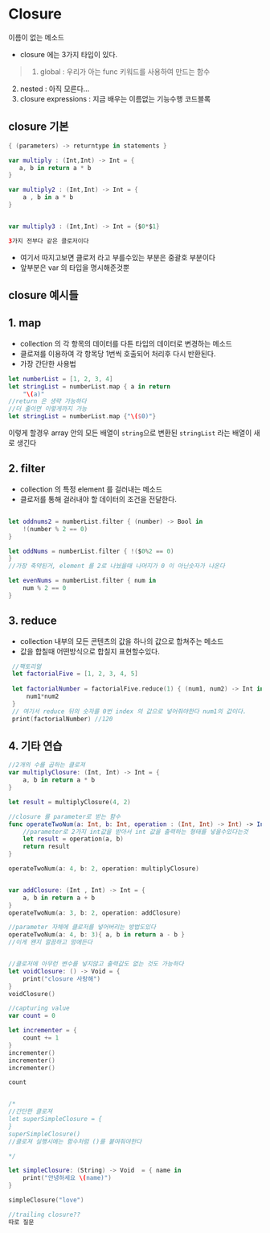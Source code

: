 # Closure

이름이 없는 메소드

* closure 에는 3가지 타입이 있다.

> 1.  global : 우리가 아는 func 키워드를 사용하여 만드는 함수
2. nested : 아직 모른다...
3. closure expressions : 지금 배우는 이름없는 기능수행 코드블록

## closure 기본 
```swift
{ (parameters) -> returntype in statements }

var multiply : (Int,Int) -> Int = {
   a, b in return a * b
}

var multiply2 : (Int,Int) -> Int = {
    a , b in a * b
}


var multiply3 : (Int,Int) -> Int = {$0*$1}

3가지 전부다 같은 클로저이다
```
* 여기서 따지고보면 클로저 라고 부를수있는 부분은 중괄호 부분이다
* 앞부분은 var 의 타입을 명시해준것뿐


## closure 예시들


## 1. map
* collection 의 각 항목의 데이터를 다튼 타입의 데이터로 변경하는 메소드
* 클로져를 이용하여 각 항목당 1번씩 호출되어 처리후 다시 반환된다.
* 가장 간단한 사용법
```swift
let numberList = [1, 2, 3, 4]
let stringList = numberList.map { a in return
    "\(a)"
//return 은 생략 가능하다
//더 줄이면 이렇게까지 가능
let stringList = numberList.map {"\($0)"}
```
이렇게 할경우 array 안의 모든 배열이 `string`으로 변환된 `stringList` 라는 배열이 새로 생긴다



## 2. filter
* collection 의 특정 element 를 걸러내는 메소드
* 클로저를 통해 걸러내야 할 데이터의 조건을 전달한다.

```swift

let oddnums2 = numberList.filter { (number) -> Bool in
    !(number % 2 == 0)
}

let oddNums = numberList.filter { !($0%2 == 0)
}
//가장 축약된거, element 를 2로 나눴을때 나머지가 0 이 아닌숫자가 나온다

let evenNums = numberList.filter { num in
    num % 2 == 0
}
```



## 3. reduce

* collection 내부의 모든 콘텐츠의 값을 하나의 값으로 합쳐주는 메소드
* 값을 합칠때 어떤방식으로 합칠지 표현할수있다.
```swift
 //팩토리얼
 let factorialFive = [1, 2, 3, 4, 5]
 
 let factorialNumber = factorialFive.reduce(1) { (num1, num2) -> Int in
     num1*num2
 }
 // 여기서 reduce 뒤의 숫자를 0번 index 의 값으로 넣어줘야한다 num1의 값이다.
 print(factorialNumber) //120

```

## 4. 기타 연습

```swift
//2개의 수를 곱하는 클로져
var multiplyClosure: (Int, Int) -> Int = {
    a, b in return a * b
}

let result = multiplyClosure(4, 2)

//closure 를 parameter로 받는 함수
func operateTwoNum(a: Int, b: Int, operation : (Int, Int) -> Int) -> Int {
    //parameter로 2가지 int값을 받아서 int 값을 출력하는 형태를 넣을수있다는것
    let result = operation(a, b)
    return result
}

operateTwoNum(a: 4, b: 2, operation: multiplyClosure)


var addClosure: (Int , Int) -> Int = {
    a, b in return a + b
}
operateTwoNum(a: 3, b: 2, operation: addClosure)

//parameter 자체에 클로저를 넣어버리는 방법도있다
operateTwoNum(a: 4, b: 3){ a, b in return a - b }
//이게 왠지 깔끔하고 맘에든다


//클로저에 아무런 변수를 넣지않고 출력값도 없는 것도 가능하다
let voidClosure: () -> Void = {
    print("closure 사랑해")
}
voidClosure()

//capturing value
var count = 0

let incrementer = {
    count += 1
}
incrementer()
incrementer()
incrementer()

count


/*
//간단한 클로져
let superSimpleClosure = {
}
superSimpleClosure()
//클로져 실행시에는 함수처럼 ()를 붙여줘야한다

*/

let simpleClosure: (String) -> Void  = { name in
    print("안녕하세요 \(name)")
}

simpleClosure("love")

//trailing closure??
따로 질문

```




